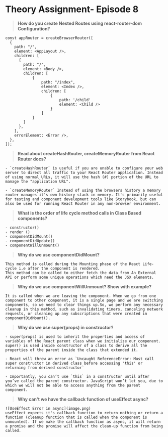 # Theory Assignment- Episode 8

> **How do you create Nested Routes using react-router-dom Configuration?**

```
const appRouter = createBrowserRouter([
  {
    path: "/",
    element: <AppLayout />,
    children: [
      {
        path: "/",
        element: <Body />,
        children: [
            {
                path: "/index",
                element: <Index />,
                children: [
                    {
                        path: '/child'
                        element: <Child />
                    }
                ]
            }
        ]
      },
    ],
    errorElement: <Error />,
  },
]);
```

> **Read about createHashRouter, createMemoryRouter from React Router docs?**

```
- `createHashRouter` is useful if you are unable to configure your web server to direct all traffic to your React Router application. Instead of using normal URLs, it will use the hash (#) portion of the URL to manage the "application URL".

- `createMemoryRouter` Instead of using the browsers history a memory router manages it's own history stack in memory. It's primarily useful for testing and component development tools like Storybook, but can also be used for running React Router in any non-browser environment.
```

> **What is the order of life cycle method calls in Class Based components?**

```
- constructor()
- render ()
- componentDidMount()
- componentDidUpdate()
- componentWillUnmount()
```

> **Why do we use componentDidMount?**

```
This method is called during the Mounting phase of the React Life-cycle i.e after the component is rendered.
This method can be called to either fetch the data from An External API or perform some unique operations which need the JSX elements.
```

> **Why do we use componentWillUnmount? Show with example?**

```
It is called when we are leaving the component. When we go from one component to other component, it is a single page and we are switching components, so we need to clear things up.So, we perform any necessary cleanup in this method, such as invalidating timers, canceling network requests, or cleaning up any subscriptions that were created in componentDidMount().
```

> **Why do we use super(props) in constructor?**

```
- super(props) is used to inherit the properties and access of variables of the React parent class when we initialize our component. super() is used inside constructor of a class to derive all the properties of the parent inside the class that extended it.

- React will throw an error as `Uncaught ReferenceError: Must call super constructor in derived class before accessing 'this' or returning from derived constructor`

- Importantly, you can’t use `this` in a constructor until after you’ve called the parent constructor. JavaScript won’t let you, due to which we will not be able to access anything from the parent component.

```

> **Why can't we have the callback function of useEffect async?**

```
![UseEffect Error in async](image.png)
useEffect expects it's callback function to return nothing or return a function (cleanup function that is called when the component is unmounted). If we make the callback function as async, it will return a promise and the promise will affect the clean-up function from being called.
```
